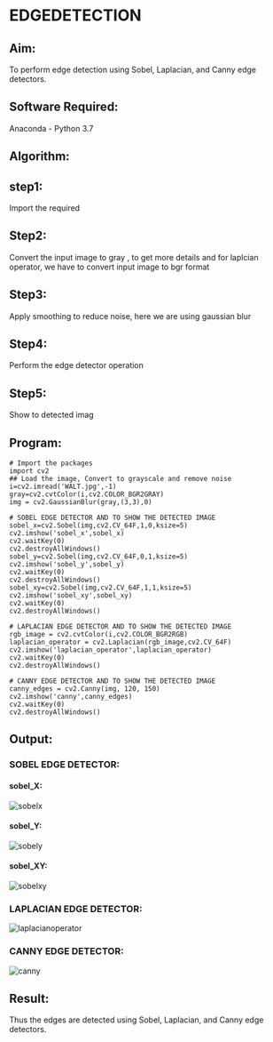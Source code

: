 # EDGEDETECTION

## Aim:
To perform edge detection using Sobel, Laplacian, and Canny edge detectors.

## Software Required:
Anaconda - Python 3.7

## Algorithm:
## step1:
Import the required
## Step2:
Convert the input image to gray , to get more details and for laplcian operator, we have to convert input 
image to bgr format
## Step3:
Apply smoothing to reduce noise, here we are using gaussian blur
## Step4:
Perform the edge detector operation
## Step5:
Show to detected imag
 
## Program:


```
# Import the packages
import cv2
## Load the image, Convert to grayscale and remove noise
i=cv2.imread('WALT.jpg',-1)
gray=cv2.cvtColor(i,cv2.COLOR_BGR2GRAY)
img = cv2.GaussianBlur(gray,(3,3),0)
```
```
# SOBEL EDGE DETECTOR AND TO SHOW THE DETECTED IMAGE
sobel_x=cv2.Sobel(img,cv2.CV_64F,1,0,ksize=5)
cv2.imshow('sobel_x',sobel_x)
cv2.waitKey(0)
cv2.destroyAllWindows()
sobel_y=cv2.Sobel(img,cv2.CV_64F,0,1,ksize=5)
cv2.imshow('sobel_y',sobel_y)
cv2.waitKey(0)
cv2.destroyAllWindows()
sobel_xy=cv2.Sobel(img,cv2.CV_64F,1,1,ksize=5)
cv2.imshow('sobel_xy',sobel_xy)
cv2.waitKey(0)
cv2.destroyAllWindows()
```
```
# LAPLACIAN EDGE DETECTOR AND TO SHOW THE DETECTED IMAGE
rgb_image = cv2.cvtColor(i,cv2.COLOR_BGR2RGB)
laplacian_operator = cv2.Laplacian(rgb_image,cv2.CV_64F)
cv2.imshow('laplacian_operator',laplacian_operator)
cv2.waitKey(0)
cv2.destroyAllWindows()
```
```
# CANNY EDGE DETECTOR AND TO SHOW THE DETECTED IMAGE
canny_edges = cv2.Canny(img, 120, 150)
cv2.imshow('canny',canny_edges)
cv2.waitKey(0)
cv2.destroyAllWindows()

```
## Output:
### SOBEL EDGE DETECTOR:
#### sobel_X:
![sobelx](https://github.com/Prethiveerajan/EDGEDETECTION/assets/94233064/161ed5bb-d221-4144-a20f-5dd6da9e06db)

#### sobel_Y:
![sobely](https://github.com/Prethiveerajan/EDGEDETECTION/assets/94233064/28e1a9af-7c27-4238-afcf-d5789d1fe1bb)

#### sobel_XY:

![sobelxy](https://github.com/Prethiveerajan/EDGEDETECTION/assets/94233064/a32da56d-c275-458a-8773-11565c87d2e4)


### LAPLACIAN EDGE DETECTOR:
![laplacianoperator](https://github.com/Prethiveerajan/EDGEDETECTION/assets/94233064/ef6284de-39b5-4752-94a9-1ee78d33f534)


### CANNY EDGE DETECTOR:
![canny](https://github.com/Prethiveerajan/EDGEDETECTION/assets/94233064/ad1cdf04-1d3e-45f8-852d-9c1fe82f86de)


## Result:
Thus the edges are detected using Sobel, Laplacian, and Canny edge detectors.
